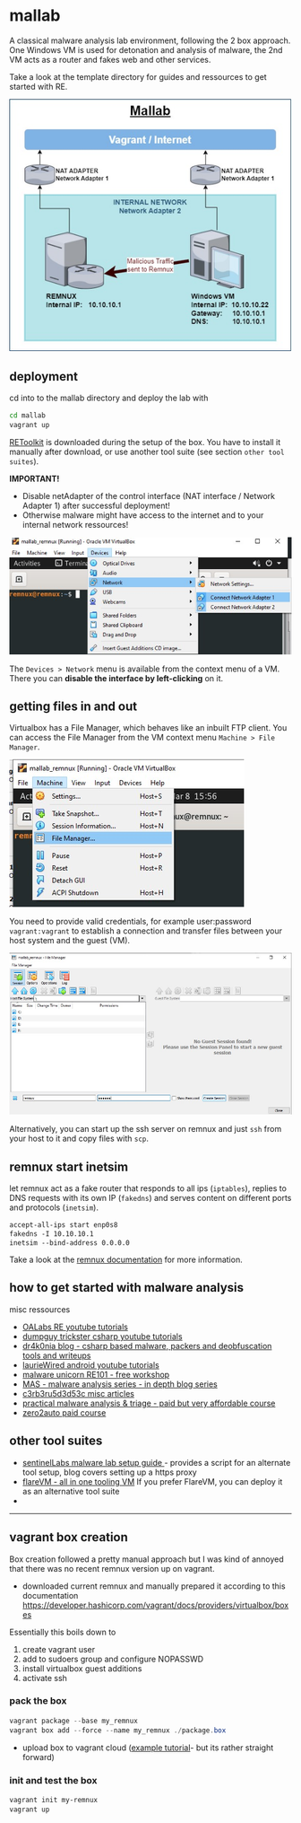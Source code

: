# mallab
A classical malware analysis lab environment, following the 2 box approach.   
One Windows VM is used for detonation and analysis of malware, the 2nd VM acts as a router and fakes web and other services. 

Take a look at the template directory for guides and ressources to get started with RE.

![netplan mallab](pics/mallab.jpg)


## deployment
cd into to the mallab directory and deploy the lab with 
```bash
cd mallab
vagrant up
```

[REToolkit](https://github.com/mentebinaria/retoolkit) is downloaded during the setup of the box. You have to install it manually after download, or use another tool suite (see section `other tool suites`).


**IMPORTANT!** 
- Disable netAdapter of the control interface (NAT interface / Network Adapter 1) after successful deployment! 
 - Otherwise malware might have access to the internet and to your internal network ressources!


![disable_netadapter](../pics/disable_netadapter.jpg)

The `Devices > Network` menu is available from the context menu of a VM. There you can **disable the interface by left-clicking** on it.

## getting files in and out
Virtualbox has a File Manager, which behaves like an inbuilt FTP client. You can access the File Manager from the VM context menu `Machine > File Manager`.

![disable_netadapter](../pics/virtualbox_file_manager_menu.jpg)

You need to provide valid credentials, for example user:password `vagrant:vagrant` to establish a connection and transfer files between your host system and the guest (VM).

![disable_netadapter](../pics/virtualbox_file_manager_file-view.jpg)

Alternatively, you can start up the ssh server on remnux and just `ssh` from your host to it and copy files with `scp`.

## remnux start inetsim
let remnux act as a fake router that responds to all ips (`iptables`), replies to DNS requests with its own IP (`fakedns`) and serves content on different ports and protocols (`inetsim`).
```
accept-all-ips start enp0s8
fakedns -I 10.10.10.1
inetsim --bind-address 0.0.0.0
```
Take a look at the [remnux documentation](https://docs.remnux.org/) for more information.


## how to get started with malware analysis
misc ressources
- [OALabs RE youtube tutorials](https://www.youtube.com/c/OALabs?app=desktop)
- [dumpguy trickster csharp youtube tutorials](https://www.youtube.com/@DuMpGuYTrIcKsTeR)
- [dr4k0nia blog - csharp based malware, packers and deobfuscation tools and writeups](https://dr4k0nia.github.io/)
- [laurieWired android youtube tutorials](https://www.youtube.com/@lauriewired)
- [malware unicorn RE101 - free workshop](https://malwareunicorn.org/workshops/re101.html#0)
- [MAS - malware analysis series - in depth blog series](https://exploitreversing.com/2021/12/03/malware-analysis-series-mas-article-1/)
- [c3rb3ru5d3d53c misc articles](https://c3rb3ru5d3d53c.github.io/posts/)
- [practical malware analysis & triage - paid but very affordable course](https://academy.tcm-sec.com/p/practical-malware-analysis-triage)
- [zero2auto paid course](https://courses.zero2auto.com/beginner-bundle) 


## other tool suites
- [sentinelLabs malware lab setup guide ](https://www.sentinelone.com/labs/building-a-custom-malware-analysis-lab-environment/) - provides a script for an alternate tool setup, blog covers setting up a https proxy
- [flareVM - all in one tooling VM](https://github.com/mandiant/flare-vm) If you prefer FlareVM, you can deploy it as an alternative tool suite
- 

---


## vagrant box creation 
Box creation followed a pretty manual approach but I was kind of annoyed that there was no recent remnux version up on vagrant.
- downloaded current remnux and manually prepared it according to this documentation 
https://developer.hashicorp.com/vagrant/docs/providers/virtualbox/boxes

Essentially this boils down to
1. create vagrant user
2. add to sudoers group and configure NOPASSWD
3. install virtualbox guest additions
4. activate ssh

### pack the box
```powershell
vagrant package --base my_remnux
vagrant box add --force --name my_remnux ./package.box
```
- upload box to vagrant cloud ([example tutorial](https://blog.ycshao.com/2017/09/16/how-to-upload-vagrant-box-to-vagrant-cloud/)- but its rather straight forward)

### init and test the box
```powershell
vagrant init my-remnux
vagrant up
```

